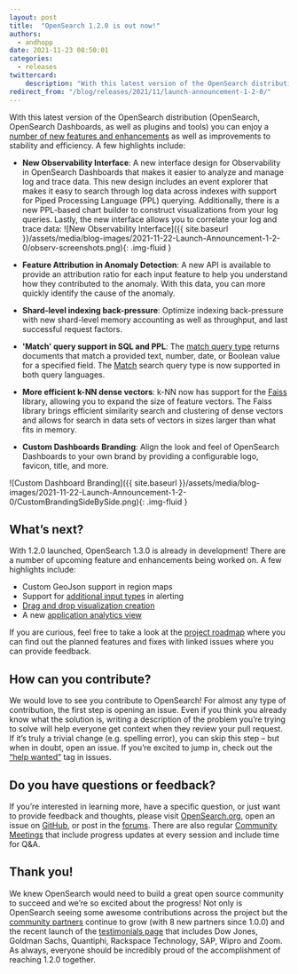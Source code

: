```yaml
---
layout: post
title:  "OpenSearch 1.2.0 is out now!"
authors:
  - andhopp
date: 2021-11-23 08:50:01
categories:
  - releases
twittercard:
    description: "With this latest version of the OpenSearch distribution (OpenSearch, OpenSearch Dashboards, as well as plugins and tools) you can enjoy a number of new features and enhancements as well as improvements to stability and efficiency."
redirect_from: "/blog/releases/2021/11/launch-announcement-1-2-0/"
---
```



With this latest version of the OpenSearch distribution (OpenSearch, OpenSearch Dashboards, as well as plugins and tools) you can enjoy a [number of new features and enhancements](https://github.com/opensearch-project/opensearch-build/blob/main/release-notes/opensearch-release-notes-1.2.0.md) as well as improvements to stability and efficiency. A few highlights include:

* **New Observability Interface**: A new interface design for Observability in OpenSearch Dashboards that makes it easier to analyze and manage log and trace data. This new design includes an event explorer that makes it easy to search through log data across indexes with support for Piped Processing Language (PPL) querying. Additionally, there is a new PPL-based chart builder to construct visualizations from your log queries. Lastly, the new interface allows you to correlate your log and trace data: ![New Observability Interface]({{ site.baseurl }}/assets/media/blog-images/2021-11-22-Launch-Announcement-1-2-0/observ-screenshots.png){: .img-fluid }

* **Feature Attribution in Anomaly Detection**: A new API is available to provide an attribution ratio for each input feature to help you understand how they contributed to the anomaly. With this data, you can more quickly identify the cause of the anomaly.
* **Shard-level indexing back-pressure**: Optimize indexing back-pressure with new shard-level memory accounting as well as throughput, and last successful request factors.
* **'Match' query support in SQL and PPL**:  The [match query type](https://opensearch.org/docs/latest/opensearch/query-dsl/full-text/#match) returns documents that match a provided text, number, date, or Boolean value for a specified field. The [Match](https://opensearch.org/docs/latest/opensearch/query-dsl/full-text/#match) search query type is now supported in both query languages.
* **More efficient k-NN dense vectors**: k-NN now has support for the [Faiss](https://github.com/facebookresearch/faiss) library, allowing you to expand the size of feature vectors. The Faiss library brings efficient similarity search and clustering of dense vectors and allows for search in data sets of vectors in sizes larger than what fits in memory. 
* **Custom Dashboards Branding**: Align the look and feel of OpenSearch Dashboards to your own brand by providing a configurable logo, favicon, title, and more. 

![Custom Dashboard Branding]({{ site.baseurl }}/assets/media/blog-images/2021-11-22-Launch-Announcement-1-2-0/CustomBrandingSideBySide.png){: .img-fluid }

## What’s next?

With 1.2.0 launched, OpenSearch 1.3.0 is already in development! There are a number of upcoming feature and enhancements being worked on. A few highlights include:

* Custom GeoJson support in region maps
* Support for [additional input types](https://github.com/opendistro-for-elasticsearch/alerting/issues/47) in alerting
* [Drag and drop visualization creation](https://github.com/opensearch-project/OpenSearch-Dashboards/issues/379) 
* A new [application analytics view](https://github.com/opensearch-project/trace-analytics/issues/131)

If you are curious, feel free to take a look at the [project roadmap](https://github.com/orgs/opensearch-project/projects/206) where you can find out the planned features and fixes with linked issues where you can provide feedback. 

## How can you contribute?

We would love to see you contribute to OpenSearch! For almost any type of contribution, the first step is opening an issue. Even if you think you already know what the solution is, writing a description of the problem you’re trying to solve will help everyone get context when they review your pull request. If it’s truly a trivial change (e.g. spelling error), you can skip this step – but when in doubt, open an issue. If you’re excited to jump in, check out the [“help wanted”](https://github.com/opensearch-project/OpenSearch/issues?q=is%3Aissue+is%3Aopen+label%3A%22help+wanted%22) tag in issues.

## Do you have questions or feedback?

If you’re interested in learning more, have a specific question, or just want to provide feedback and thoughts, please visit [OpenSearch.org](https://opensearch.org/), open an issue on [GitHub](https://github.com/opensearch-project/OpenSearch/issues), or post in the [forums](https://discuss.opendistrocommunity.dev/). There are also regular [Community Meetings](https://opensearch.org/events/) that include progress updates at every session and include time for Q&A.

## Thank you!

We knew OpenSearch would need to build a great open source community to succeed and we’re so excited about the progress! Not only is OpenSearch seeing some awesome contributions across the project but the [community partners](https://opensearch.org/partners/) continue to grow (with 8 new partners since 1.0.0) and the recent launch of the [testimonials page](https://opensearch.org/testimonials/) that includes Dow Jones, Goldman Sachs, Quantiphi, Rackspace Technology, SAP, Wipro and Zoom. As always, everyone should be incredibly proud of the accomplishment of reaching 1.2.0 together.
